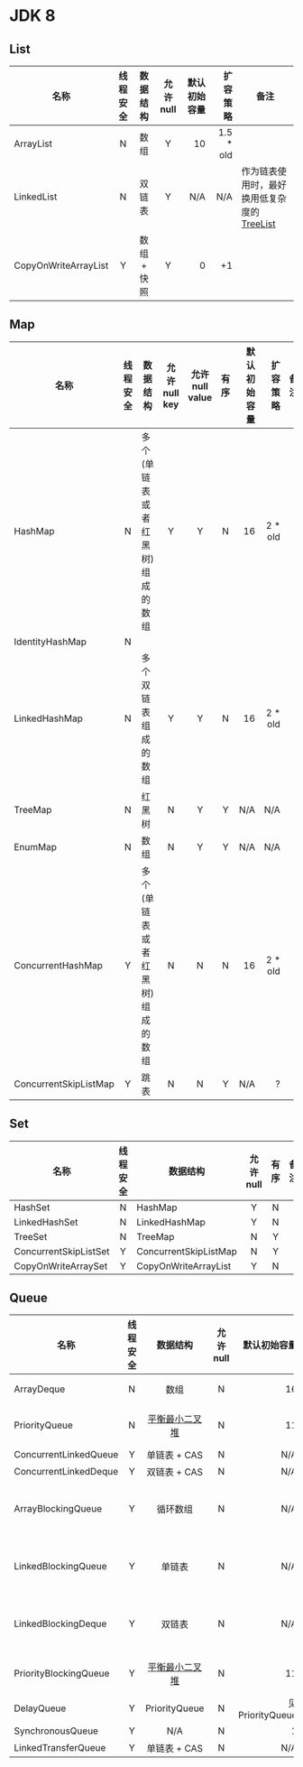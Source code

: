 # JDK 8
## List
| 名称 | 线程安全 | 数据结构 | 允许 null | 默认初始容量 | 扩容策略 | 备注 |
| --- | :-----: | :-----: | :------: | ---------: | ------: | --- |
| ArrayList | N | 数组 | Y | 10 | 1.5 * old | |
| LinkedList | N | 双链表 | Y | N/A | N/A | 作为链表使用时，最好换用低复杂度的 [TreeList](https://commons.apache.org/proper/commons-collections/apidocs/org/apache/commons/collections4/list/TreeList.html) |
| CopyOnWriteArrayList | Y | 数组 + 快照 | Y | 0 | +1 | |

## Map
| 名称 | 线程安全 | 数据结构 | 允许 null key | 允许 null value | 有序 | 默认初始容量 | 扩容策略 | 备注 |
| --- | :-----: | ------- | :----------: | :------------: | :--: | ---------: | ------: | --- |
| HashMap | N | 多个(单链表或者红黑树)组成的数组 | Y | Y | N | 16 | 2 * old |
| IdentityHashMap | N |
| LinkedHashMap | N | 多个双链表组成的数组 | Y | Y | N | 16 | 2 * old |
| TreeMap | N | 红黑树 | N | Y | Y | N/A | N/A |
| EnumMap | N | 数组 | N | Y | Y | N/A | N/A |
| ConcurrentHashMap | Y | 多个(单链表或者红黑树)组成的数组 | N | N | N | 16 | 2 * old |
| ConcurrentSkipListMap | Y | 跳表 | N | N | Y | N/A | ? |

## Set
| 名称 | 线程安全 | 数据结构 | 允许 null | 有序 | 备注 |
| --- | :-----: | ------- | :------: | :-: | :--: |
| HashSet | N | HashMap | Y | N | |
| LinkedHashSet | N | LinkedHashMap | Y | N |
| TreeSet | N | TreeMap | N | Y |
| ConcurrentSkipListSet | Y | ConcurrentSkipListMap | N | Y |
| CopyOnWriteArraySet | Y | CopyOnWriteArrayList | Y | N |

## Queue
| 名称 | 线程安全 | 数据结构 | 允许 null | 默认初始容量 | 扩容策略 | 备注 |
| --- | :-----: | :-----: | :------: | ---------: | ------: | --- |
| ArrayDeque | N | 数组 | N | 16 | 2 * old | head 从数组的最大下标开始变小，tail 从 0 开始变大 |
| PriorityQueue | N | [平衡最小二叉堆](http://blog.csdn.net/lcore/article/details/9100073) | N | 11 | old < 64 则 2 * old; 否则 1.5 * old | 空穴, sift up，sift down |
| ConcurrentLinkedQueue | Y | 单链表 + CAS | N | N/A | N/A |
| ConcurrentLinkedDeque | Y | 双链表 + CAS | N | N/A | N/A |
| ArrayBlockingQueue | Y | 循环数组 | N | N/A | 定长, 不可扩容 | 1. 有 fair 选项; 2. 有一把公共的 ReentrantLock 与 notFull、notEmpty 两个 Condition 管理队列满或空时的阻塞状态 |
| LinkedBlockingQueue | Y | 单链表 | N | N/A | 定长或无界 | 利用链表的特征，分离了 takeLock 与 putLock 两把锁，继续用 notEmpty、notFull 管理队列满或空时的阻塞状态 |
| LinkedBlockingDeque | Y | 双链表 | N | N/A | 定长或无界 | 利用链表的特征，分离了 takeLock 与 putLock 两把锁，继续用 notEmpty、notFull 管理队列满或空时的阻塞状态  |
| PriorityBlockingQueue | Y | [平衡最小二叉堆](http://blog.csdn.net/lcore/article/details/9100073) | N | 11 | old < 64 则 2 * old; 否则 1.5 * old | 空穴, sift up，sift down |
| DelayQueue | Y | PriorityQueue | N | 见 PriorityQueue | 见 PriorityQueue | ScheduledThreadPoolExecutor 用了类似的结构 |
| SynchronousQueue | Y | N/A | N | 1 | N/A | 有 fair 选项 |
| LinkedTransferQueue | Y | 单链表 + CAS | N | N/A | N/A |
